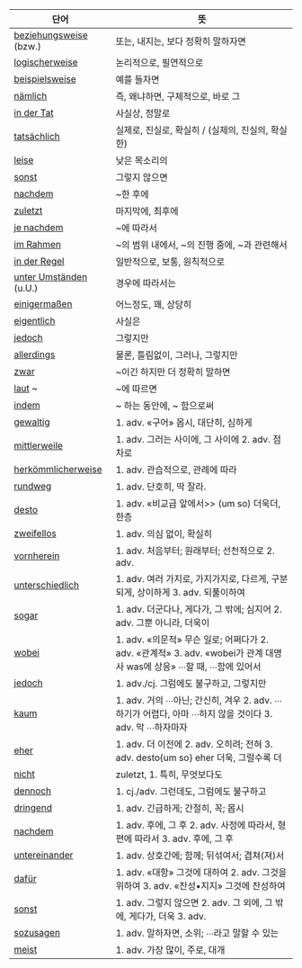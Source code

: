 | 단어 | 뜻 |
| -- |  -- |
| [beziehungsweise](https://dict.naver.com/dekodict/#/search?query=beziehungsweise) (bzw.) | 또는, 내지는, 보다 정확히 말하자면 |
| [logischerweise](https://dict.naver.com/dekodict/#/search?query=logischerweise) | 논리적으로, 필연적으로 |
| [beispielsweise](https://dict.naver.com/dekodict/#/search?query=beispielsweise) | 예를 들자면 |
| [nämlich](https://dict.naver.com/dekodict/#/search?query=nämlich) | 즉, 왜냐하면, 구체적으로, 바로 그 |
| [in der Tat](https://dict.naver.com/dekodict/#/search?query=in%20der%20Tat) | 사실상, 정말로 |
| [tatsächlich](https://dict.naver.com/dekodict/#/search?query=tatsächlich) | 실제로, 진실로, 확실히 / (실제의, 진실의, 확실한) |
| [leise](https://dict.naver.com/dekodict/#/search?query=leise) | 낮은 목소리의 |
| [sonst](https://dict.naver.com/dekodict/#/search?query=sonst) | 그렇지 않으면 |
| [nachdem](https://dict.naver.com/dekodict/#/search?query=nachdem) | ~한 후에 |
| [zuletzt](https://dict.naver.com/dekodict/#/search?query=zuletzt) | 마지막에, 최후에 |
| [je nachdem](https://dict.naver.com/dekodict/#/search?query=je%20) | ~에 따라서 |
| [im Rahmen](https://dict.naver.com/dekodict/#/search?query=im%20) | ~의 범위 내에서, ~의 진행 중에, ~과 관련해서 |
| [in der Regel](https://dict.naver.com/dekodict/#/search?query=in%20der%20Regel) | 일반적으로, 보통, 원칙적으로 |
| [unter Umständen](https://dict.naver.com/dekodict/#/search?query=unter%20Umständen) (u.U.) | 경우에 따라서는 |
| [einigermaßen](https://dict.naver.com/dekodict/#/search?query=einigermaßen) | 어느정도, 꽤, 상당히 |
| [eigentlich](https://dict.naver.com/dekodict/#/search?query=eigentlich) | 사실은 |
| [jedoch](https://dict.naver.com/dekodict/#/search?query=jedoch) | 그렇지만 |
| [allerdings](https://dict.naver.com/dekodict/#/search?query=allerdings) | 물론, 틀림없이, 그러나, 그렇지만 |
| [zwar](https://dict.naver.com/dekodict/#/search?query=zwar) | ~이긴 하지만 더 정확히 말하면 |
| [laut](https://dict.naver.com/dekodict/#/search?query=laut) ~ | ~에 따르면 |
| [indem](https://dict.naver.com/dekodict/#/search?query=indem) | ~ 하는 동안에, ~ 함으로써 |
| [gewaltig](https://dict.naver.com/dekodict/#/search?query=gewaltig) | 1. adv. «구어» 몹시, 대단히, 심하게 |
| [mittlerweile](https://dict.naver.com/dekodict/#/search?query=mittlerweile) | 1. adv. 그러는 사이에, 그 사이에 2. adv. 점차로 |
| [herkömmlicherweise](https://dict.naver.com/dekodict/#/search?query=herkömmlicherweise) | 1. adv. 관습적으로, 관례에 따라 |
| [rundweg](https://dict.naver.com/dekodict/#/search?query=rundweg) | 1. adv. 단호히, 딱 잘라. |
| [desto](https://dict.naver.com/dekodict/#/search?query=desto) | 1. adv. «비교급 앞에서>> (um so) 더욱더, 한층 |
| [zweifellos](https://dict.naver.com/dekodict/#/search?query=zweifellos) | 1. adv. 의심 없이, 확실히 |
| [vornherein](https://dict.naver.com/dekodict/#/search?query=vornherein) | 1. adv. 처음부터; 원래부터; 선천적으로 2. adv. |
| [unterschiedlich](https://dict.naver.com/dekodict/#/search?query=unterschiedlich) | 1. adv. 여러 가지로, 가지가지로, 다르게, 구분되게, 상이하게 3. adv. 되풀이하여 |
| [sogar](https://dict.naver.com/dekodict/#/search?query=sogar) | 1. adv. 더군다나, 게다가, 그 밖에; 심지어 2. adv. 그뿐 아니라, 더욱이 |
| [wobei](https://dict.naver.com/dekodict/#/search?query=wobei) | 1. adv. «의문적» 무슨 일로; 어쩌다가 2. adv. «관계적» 3. adv. «wobei가 관계 대명사 was에 상응» ∙∙∙할 때, ∙∙∙함에 있어서 |
| [jedoch](https://dict.naver.com/dekodict/#/search?query=jedoch) | 1. adv./cj. 그럼에도 불구하고, 그렇지만 |
| [kaum](https://dict.naver.com/dekodict/#/search?query=kaum) | 1. adv. 거의 ∙∙∙아닌; 간신히, 겨우 2. adv. ∙∙∙하기가 어렵다, 아마 ∙∙∙하지 않을 것이다 3. adv. 막 ∙∙∙하자마자 |
| [eher](https://dict.naver.com/dekodict/#/search?query=eher) | 1. adv. 더 이전에 2. adv. 오히려; 전혀 3. adv. desto{um so} eher 더욱, 그럴수록 더 |
| [nicht](https://dict.naver.com/dekodict/#/search?query=nicht) |zuletzt, 1. 특히, 무엇보다도 |
| [dennoch](https://dict.naver.com/dekodict/#/search?query=dennoch) | 1. cj./adv. 그런데도, 그럼에도 불구하고 |
| [dringend](https://dict.naver.com/dekodict/#/search?query=dringend) | 1. adv. 긴급하게; 간절히, 꼭; 몹시 |
| [nachdem](https://dict.naver.com/dekodict/#/search?query=nachdem) | 1. adv. 후에, 그 후 2. adv. 사정에 따라서, 형편에 따라서 3. adv. 후에, 그 후 |
| [untereinander](https://dict.naver.com/dekodict/#/search?query=untereinander) | 1. adv. 상호간에; 함께; 뒤섞여서; 겹쳐(져)서 |
| [dafür](https://dict.naver.com/dekodict/#/search?query=dafür) | 1. adv. «대항» 그것에 대하여 2. adv. 그것을 위하여 3. adv. «찬성•지지» 그것에 찬성하여 |
| [sonst](https://dict.naver.com/dekodict/#/search?query=sonst) | 1. adv. 그렇지 않으면 2. adv. 그 외에, 그 밖에, 게다가, 더욱 3. adv. |
| [sozusagen](https://dict.naver.com/dekodict/#/search?query=sozusagen) | 1. adv. 말하자면, 소위; ∙∙∙라고 말할 수 있는 |
| [meist](https://dict.naver.com/dekodict/#/search?query=meist) | 1. adv. 가장 많이, 주로, 대개 |
